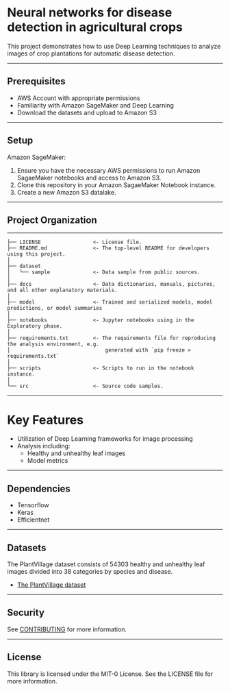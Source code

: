 # Neural networks for disease detection in agricultural crops

This project demonstrates how to use Deep Learning techniques to analyze images of crop plantations for automatic disease detection.

---

## Prerequisites

- AWS Account with appropriate permissions
- Familiarity with Amazon SageMaker and Deep Learning
- Download the datasets and upload to Amazon S3


---

## Setup

Amazon SageMaker:
1. Ensure you have the necessary AWS permissions to run Amazon SagaeMaker notebooks and access to Amazon S3.
2. Clone this repository in your Amazon SagaeMaker Notebook instance.
3. Create a new Amazon S3 datalake.

---

## Project Organization
------------

    ├── LICENSE                 <- License file.
    ├── README.md               <- The top-level README for developers using this project.
    │
    ├── dataset
    │   └── sample              <- Data sample from public sources.
    │
    ├── docs                    <- Data dictionaries, manuals, pictures, and all other explanatory materials.
    │
    ├── model                   <- Trained and serialized models, model predictions, or model summaries
    │
    ├── notebooks               <- Jupyter notebooks using in the Exploratory phase.
    │
    ├── requirements.txt        <- The requirements file for reproducing the analysis environment, e.g.
    │                               generated with `pip freeze > requirements.txt`
    │
    ├── scripts                 <- Scripts to run in the notebook instance.
    │
    └── src                     <- Source code samples.


---

# Key Features

- Utilization of Deep Learning frameworks for image processing
- Analysis including:
  -  Healthy and unhealthy leaf images
  -  Model metrics

---

## Dependencies

- Tensorflow
- Keras
- Efficientnet

---

## Datasets

The PlantVillage dataset consists of 54303 healthy and unhealthy leaf images divided into 38 categories by species and disease.

- [The PlantVillage dataset](https://data.mendeley.com/datasets/tywbtsjrjv/1)

---

## Security

See [CONTRIBUTING](CONTRIBUTING.md#security-issue-notifications) for more information.

---


## License

This library is licensed under the MIT-0 License. See the LICENSE file for more information.
